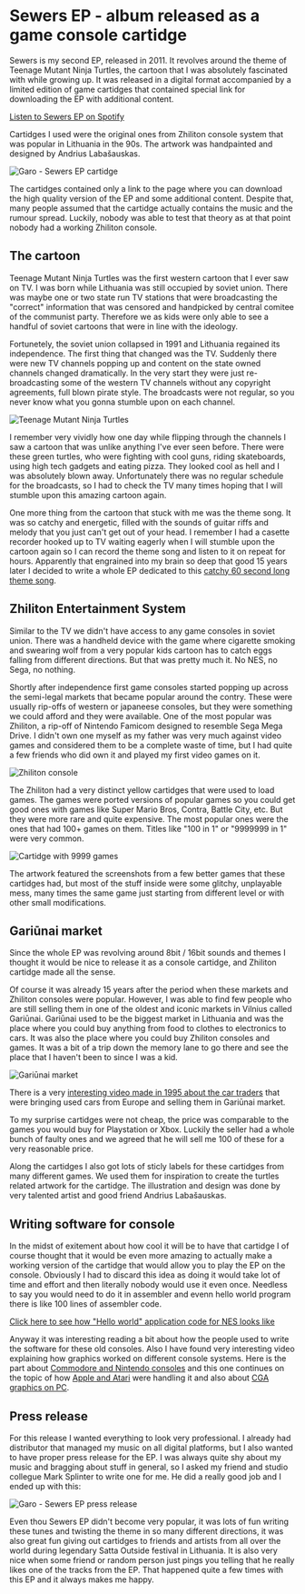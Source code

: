 # Sewers EP - album released as a game console cartidge

Sewers is my second EP, released in 2011. It revolves around the theme of Teenage Mutant Ninja Turtles, the cartoon that I was absolutely fascinated with while growing up. It was released in a digital format accompanied by a limited edition of game cartidges that contained special link for downloading the EP with additional content.

[Listen to Sewers EP on Spotify](https://open.spotify.com/album/4iaDsRDf6yEUWVrZM5ty3Z)

Cartidges I used were the original ones from Zhiliton console system that was popular in Lithuania in the 90s. The artwork was handpainted and designed by Andrius Labašauskas.

![Garo - Sewers EP cartidge](https://tamulaitis.lt/images/sewers/garo-sewers-ep-cartidge.png)

The cartidges contained only a link to the page where you can download the high quality version of the EP and some additional content. Despite that, many people assumed that the cartidge actually contains the music and the rumour spread. Luckily, nobody was able to test that theory as at that point nobody had a working Zhiliton console.


## The cartoon

Teenage Mutant Ninja Turtles was the first western cartoon that I ever saw on TV. I was born while Lithuania was still occupied by soviet union. There was maybe one or two state run TV stations that were broadcasting the "correct" information that was censored and handpicked by central comitee of the communist party. Therefore we as kids were only able to see a handful of soviet cartoons that were in line with the ideology.

Fortunetely, the soviet union collapsed in 1991 and Lithuania regained its independence. The first thing that changed was the TV. Suddenly there were new TV channels popping up and content on the state owned channels changed dramatically. In the very start they were just re-broadcasting some of the western TV channels without any copyright agreements, full blown pirate style. The broadcasts were not regular, so you never know what you gonna stumble upon on each channel.

![Teenage Mutant Ninja Turtles](https://tamulaitis.lt/images/sewers/turtles-logo.png)

I remember very vividly how one day while flipping through the channels I saw a cartoon that was unlike anything I've ever seen before. There were these green turtles, who were fighting with cool guns, riding skateboards, using high tech gadgets and eating pizza. They looked cool as hell and I was absolutely blown away. Unfortunately there was no regular schedule for the broadcasts, so I had to check the TV many times hoping that I will stumble upon this amazing cartoon again.

One more thing from the cartoon that stuck with me was the theme song. It was so catchy and energetic, filled with the sounds of guitar riffs and melody that you just can't get out of your head. I remember I had a casette recorder hooked up to TV waiting eagerly when I will stumble upon the cartoon again so I can record the theme song and listen to it on repeat for hours. Apparently that engrained into my brain so deep that good 15 years later I decided to write a whole EP dedicated to this [catchy 60 second long theme song](https://www.youtube.com/watch?v=nNa2Fr6CA0E).


## Zhiliton Entertainment System

Similar to the TV we didn't have access to any game consoles in soviet union. There was a handheld device with the game where cigarette smoking and swearing wolf from a very popular kids cartoon has to catch eggs falling from different directions. But that was pretty much it. No NES, no Sega, no nothing.

Shortly after independence first game consoles started popping up across the semi-legal markets that became popular around the contry. These were usually rip-offs of western or japaneese consoles, but they were something we could afford and they were available. One of the most popular was Zhiliton, a rip-off of Nintendo Famicom designed to resemble Sega Mega Drive. I didn't own one myself as my father was very much against video games and considered them to be a complete waste of time, but I had quite a few friends who did own it and played my first video games on it.

![Zhiliton console](https://tamulaitis.lt/images/sewers/zhiliton.png)

The Zhiliton had a very distinct yellow cartidges that were used to load games. The games were ported versions of popular games so you could get good ones with games like Super Mario Bros, Contra, Battle City, etc. But they were more rare and quite expensive. The most popular ones were the ones that had 100+ games on them. Titles like "100 in 1" or "9999999 in 1" were very common.

![Cartidge with 9999 games](https://tamulaitis.lt/images/sewers/cartidge-9999-in-1.png)

The artwork featured the screenshots from a few better games that these cartidges had, but most of the stuff inside were some glitchy, unplayable mess, many times the same game just starting from different level or with other small modifications.


## Gariūnai market

Since the whole EP was revolving around 8bit / 16bit sounds and themes I thought it would be nice to release it as a console cartidge, and Zhiliton cartidge made all the sense.

Of course it was already 15 years after the period when these markets and Zhiliton consoles were popular. However, I was able to find few people who are still selling them in one of the oldest and iconic markets in Vilnius called Gariūnai. Gariūnai used to be the biggest market in Lithuania and was the place where you could buy anything from food to clothes to electronics to cars. It was also the place where you could buy Zhiliton consoles and games. It was a bit of a trip down the memory lane to go there and see the place that I haven't been to since I was a kid.

![Gariūnai market](https://tamulaitis.lt/images/sewers/gariunai.jpg)

There is a very [interesting video made in 1995 about the car traders](https://www.youtube.com/watch?v=4yhu2HS1Crg) that were bringing used cars from Europe and selling them in Gariūnai market.

To my surprise cartidges were not cheap, the price was comparable to the games you would buy for Playstation or Xbox. Luckily the seller had a whole bunch of faulty ones and we agreed that he will sell me 100 of these for a very reasonable price.

Along the cartidges I also got lots of sticly labels for these cartidges from many different games. We used them for inspiration to create the turtles related artwork for the cartidge. The illustration and design was done by very talented artist and good friend Andrius Labašauskas.


## Writing software for console

In the midst of exitement about how cool it will be to have that cartidge I of course thought that it would be even more amazing to actually make a working version of the cartidge that would allow you to play the EP on the console. Obviously I had to discard this idea as doing it would take lot of time and effort and then literally nobody would use it even once. Needless to say you would need to do it in assembler and evenn hello world program there is like 100 lines of assembler code.

[Click here to see how "Hello world" application code for NES looks like](https://github.com/pedroafabri/NES-Hello-World/blob/master/src/helloworld.asm)

Anyway it was interesting reading a bit about how the people used to write the software for these old consoles. Also I have found very interesting video explaining how graphics worked on different console systems. Here is the part about [Commodore and Nintendo consoles](https://www.youtube.com/watch?v=Tfh0ytz8S0k) and this one continues on the topic of how [Apple and Atari](https://www.youtube.com/watch?v=_rsycfDliZU) were handling it and also about [CGA graphics on PC](https://www.youtube.com/watch?v=niKblgZupOc).


## Press release

For this release I wanted everything to look very professional. I already had distributor that managed my music on all digital platforms, but I also wanted to have proper press release for the EP. I was always quite shy about my music and bragging about stuff in general, so I asked my friend and studio collegue Mark Splinter to write one for me. He did a really good job and I ended up with this:

![Garo - Sewers EP press release](https://tamulaitis.lt/images/sewers/garo-sewers-ep-press-release.jpg)

Even thou Sewers EP didn't become very popular, it was lots of fun writing these tunes and twisting the theme in so many different directions, it was also great fun giving out cartidges to friends and artists from all over the world during legendary Satta Outside festival in Lithuania. It is also very nice when some friend or random person just pings you telling that he really likes one of the tracks from the EP. That happened quite a few times with this EP and it always makes me happy.
